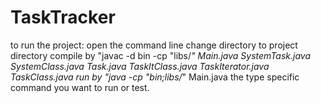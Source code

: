 # TaskTracker
to run the project:
open the command line
change directory to project directory
compile by "javac -d bin -cp "libs/*" Main.java SystemTask.java SystemClass.java Task.java TaskItClass.java TaskIterator.java TaskClass.java
run by "java -cp "bin;libs/*" Main.java
the type specific command you want to run or test.
